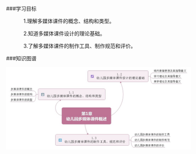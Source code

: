 ###学习目标

&nbsp;&nbsp;&nbsp;&nbsp;&nbsp;&nbsp;&nbsp;&nbsp;&nbsp;&nbsp;&nbsp;&nbsp;1.理解多媒体课件的概念、结构和类型。

&nbsp;&nbsp;&nbsp;&nbsp;&nbsp;&nbsp;&nbsp;&nbsp;&nbsp;&nbsp;&nbsp;&nbsp;2.知道多媒体课件设计的理论基础。

&nbsp;&nbsp;&nbsp;&nbsp;&nbsp;&nbsp;&nbsp;&nbsp;&nbsp;&nbsp;&nbsp;&nbsp;3.了解多媒体课件的制作工具、制作规范和评价。

###知识图谱

<div align="center"><img src="/assets/1-0-1.jpg"></div>
